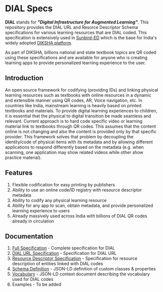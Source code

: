 # DIAL Specs

__DIAL__ stands for ***"Digital Infrastructure for Augmented Learning"***. This repository provides the DIAL URL and Resorce Descriptor Schema specifications for various learning resources that are DIAL coded. This specification is extensively used in [Sunbird-ED](https://ed.sunbird.org/) which is the base for India's widely adopted [DIKSHA platform](https://diksha.gov.in). 

As part of DIKSHA, billions national and state textbook topics are QR coded using these specifications and are available for anyone who is creating learning apps to provide personalized learning experience to the user.

## Introduction

An open source framework for codifying (providing IDs) and linking physical learning resources such as textbooks with online resources in a dynamic and extensible manner using QR codes, AR, Voice navigation, etc. In countries like India, mainstream learning is heavily based on printed textbooks and materials. To provide digital learning experiences to children, it is essential that the physical to digital transition be made seamless and relevant. Current approach is to hard code specific video or learning material link to textbooks through QR codes. This assumes that the content online is not changing and also the content is provided only by that specific provider. This framework solves that problem by decoupling the identity/code of physical items with its metadata and by allowing different applications to respond differently based on the metadata (e.g. when scanning, one application may show related videos while other show practice material).

## Features

1. Flexible codification for easy printing by publishers
2. Ability to use an online code/ID registry with resource descriptor metadata
3. Ability to codify any physical learning resource
4. Ability for any app to scan, obtain metadata, and provide personalized learning experience to users
5. Already massively used across India with billions of DIAL QR codes already in circulation

## Documentation

1. [Full Specification](https://github.com/sunbird-specs/DIAL-specs/blob/main/v1/spec.md) - Complete specification for DIAL
2. [DIAL URL Specification](https://github.com/sunbird-specs/DIAL-specs/blob/main/v1/spec.md#dial-url-specification) - Specification for DIAL URL
3. [Resource Descriptor Specification](https://github.com/sunbird-specs/DIAL-specs/blob/main/v1/spec.md#resource-descriptor-schema) - Specification for resource description of entities linked with DIAL codes
4. [Schema Definition](https://github.com/sunbird-specs/DIAL-specs/blob/main/v1/schema.jsonld) - JSON-LD definition of custom classes & properties
5. [Vocabulary](https://github.com/sunbird-specs/DIAL-specs/blob/main/v1/context.json) - JSON-LD context document describing the vocabulary used for DIAL codes
6. Examples - To be added

